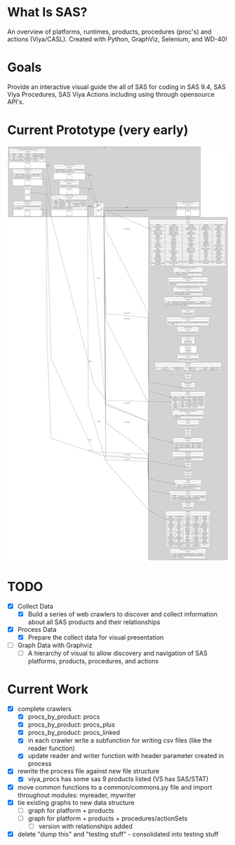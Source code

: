 # What Is SAS?
 An overview of platforms, runtimes, products, procedures (proc's) and actions (Viya/CASL).  Created with Python, GraphViz, Selenium, and WD-40!

# Goals
Provide an interactive visual guide the all of SAS for coding in SAS 9.4, SAS Viya Procedures, SAS Viya Actions including using through opensource API's.

# Current Prototype (very early)
<img src="./graphs/overview/dotgraph_products_html.svg">

# TODO
- [X] Collect Data
  - [X] Build a series of web crawlers to discover and collect information about all SAS products and their relationships
- [X] Process Data
  - [X] Prepare the collect data for visual presentation
- [ ] Graph Data with Graphviz
  - [ ] A hierarchy of visual to allow discovery and navigation of SAS platforms, products, procedures, and actions

# Current Work
- [X] complete crawlers
  - [X] procs_by_product: procs
  - [X] procs_by_product: procs_plus
  - [X] procs_by_product: procs_linked
  - [X] in each crawler write a subfunction for writing csv files (like the reader function)
  - [X] update reader and writer function with header parameter created in process
- [X] rewrite the process file against new file structure
  - [X] viya_procs has some sas 9 products listed (VS has SAS/STAT)
- [X] move common functions to a common/commons.py file and import throughout modules: myreader, mywriter
- [X] tie existing graphs to new data structure
  - [ ] graph for platform + products
  - [ ] graph for platform + products + procedures/actionSets
    - [ ] version with relationships added
- [X] delete "dump this" and "testing stuff" - consolidated into testing stuff
